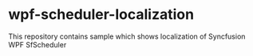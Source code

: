 # wpf-scheduler-localization
This repository contains sample which shows localization of Syncfusion WPF SfScheduler
